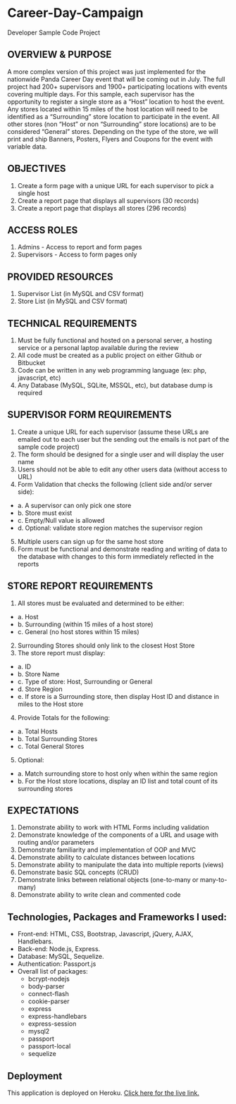 # Career-Day-Campaign
Developer Sample Code Project

## OVERVIEW & PURPOSE
A more complex version of this project was just implemented for the nationwide Panda Career Day event that will be coming out in July. The full project had 200+ supervisors and 1900+ participating locations with events covering multiple days.
For this sample, each supervisor has the opportunity to register a single store as a “Host” location to host the event.
Any stores located within 15 miles of the host location will need to be identified as a “Surrounding” store location to participate in the event.
All other stores (non “Host” or non “Surrounding” store locations) are to be considered “General” stores.
Depending on the type of the store, we will print and ship Banners, Posters, Flyers and Coupons for the event with variable data.

## OBJECTIVES
1. Create a form page with a unique URL for each supervisor to pick a single host
2. Create a report page that displays all supervisors (30 records)
3. Create a report page that displays all stores (296 records)

## ACCESS ROLES
1. Admins - Access to report and form pages
2. Supervisors - Access to form pages only

## PROVIDED RESOURCES
1. Supervisor List (in MySQL and CSV format)
2. Store List (in MySQL and CSV format)

## TECHNICAL REQUIREMENTS
1. Must be fully functional and hosted on a personal server, a hosting service or a personal laptop available during the review
2. All code must be created as a public project on either Github or Bitbucket
3. Code can be written in any web programming language (ex: php, javascript, etc)
4. Any Database (MySQL, SQLite, MSSQL, etc), but database dump is required

## SUPERVISOR FORM REQUIREMENTS
1. Create a unique URL for each supervisor (assume these URLs are emailed out to each user but the sending out the emails is not part of the sample code project)
2. The form should be designed for a single user and will display the user name
3. Users should not be able to edit any other users data (without access to URL)
4. Form Validation that checks the following (client side and/or server side):
* a. A supervisor can only pick one store
* b. Store must exist
* c. Empty/Null value is allowed
* d. Optional: validate store region matches the supervisor region
5. Multiple users can sign up for the same host store
6. Form must be functional and demonstrate reading and writing of data to the
database with changes to this form immediately reflected in the reports

## STORE REPORT REQUIREMENTS
1. All stores must be evaluated and determined to be either: 
* a. Host
* b. Surrounding (within 15 miles of a host store)
* c. General (no host stores within 15 miles)
2. Surrounding Stores should only link to the closest Host Store
3. The store report must display:
* a. ID
* b. Store Name
* c. Type of store: Host, Surrounding or General
* d. Store Region
* e. If store is a Surrounding store, then display Host ID and distance in miles to
the Host store
4. Provide Totals for the following:
* a. Total Hosts
* b. Total Surrounding Stores
* c. Total General Stores
5. Optional:
* a. Match surrounding store to host only when within the same region
* b. For the Host store locations, display an ID list and total count of its
surrounding stores

## EXPECTATIONS
1. Demonstrate ability to work with HTML Forms including validation
2. Demonstrate knowledge of the components of a URL and usage with routing
and/or parameters
3. Demonstrate familiarity and implementation of OOP and MVC
4. Demonstrate ability to calculate distances between locations
5. Demonstrate ability to manipulate the data into multiple reports (views)
6. Demonstrate basic SQL concepts (CRUD)
7. Demonstrate links between relational objects (one-to-many or many-to-many)
8. Demonstrate ability to write clean and commented code

## Technologies, Packages and Frameworks I used: 
* Front-end: HTML, CSS, Bootstrap, Javascript, jQuery, AJAX, Handlebars.
* Back-end: Node.js, Express.
* Database: MySQL, Sequelize.
* Authentication: Passport.js
* Overall list of packages: 
   - bcrypt-nodejs
   - body-parser
   - connect-flash
   - cookie-parser
   - express
   - express-handlebars
   - express-session
   - mysql2
   - passport
   - passport-local
   - sequelize

## Deployment
This application is deployed on Heroku. [Click here for the live link.](https://www.google.com)

